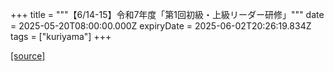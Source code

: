 +++
title = """【6/14-15】令和7年度「第1回初級・上級リーダー研修」"""
date = 2025-05-20T08:00:00.000Z
expiryDate = 2025-06-02T20:26:19.834Z
tags = ["kuriyama"]
+++


[[source]](https://www.town.kuriyama.hokkaido.jp/soshiki/55/31867.html)
